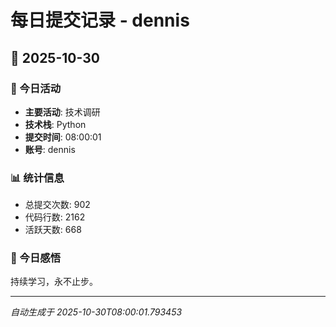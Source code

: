 # 每日提交记录 - dennis

## 📅 2025-10-30

### 🎯 今日活动
- **主要活动**: 技术调研
- **技术栈**: Python
- **提交时间**: 08:00:01
- **账号**: dennis

### 📊 统计信息
- 总提交次数: 902
- 代码行数: 2162
- 活跃天数: 668

### 💭 今日感悟
持续学习，永不止步。

---
*自动生成于 2025-10-30T08:00:01.793453*
